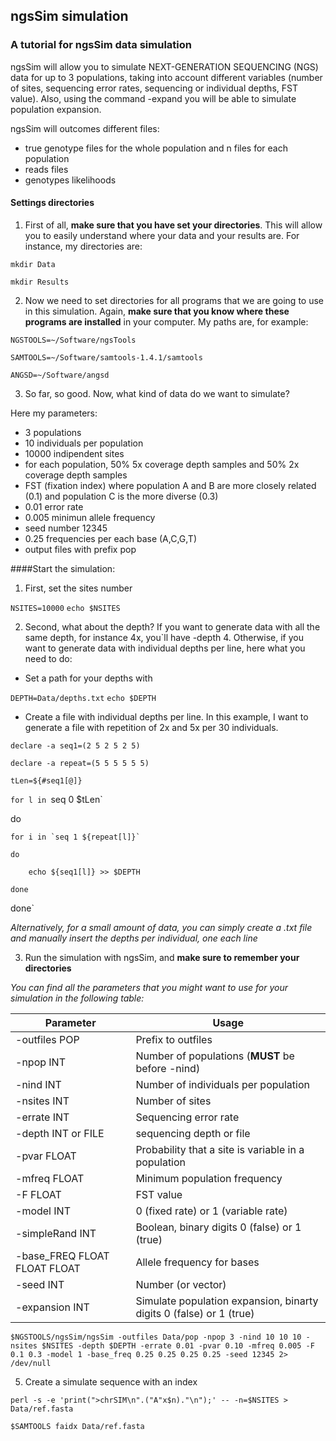 ## ngsSim simulation
### A tutorial for ngsSim data simulation 

ngsSim will allow you to simulate NEXT-GENERATION SEQUENCING (NGS) data for up to 3 populations, taking into account different variables (number of sites, sequencing error rates, sequencing or individual depths, FST value).
Also, using the command -expand you will be able to simulate population expansion.

ngsSim will outcomes different files:
* true genotype files for the whole population and n files for each population 
* reads files 
* genotypes likelihoods

#### Settings directories

1. First of all, **make sure that you have set your directories**. This will allow you to easily understand where your data and your results are. For instance, my directories are: 

`mkdir Data`

`mkdir Results`


2. Now we need to set directories for all programs that we are going to use in this simulation. 
Again, **make sure that you know where these programs are installed** in your computer. My paths are, for example:


`NGSTOOLS=~/Software/ngsTools`

`SAMTOOLS=~/Software/samtools-1.4.1/samtools`

`ANGSD=~/Software/angsd`


3. So far, so good. Now, what kind of data do we want to simulate?

Here my parameters:

* 3 populations
* 10 individuals per population
* 10000 indipendent sites
* for each population, 50% 5x coverage depth samples and 50% 2x coverage depth samples
* FST (fixation index) where population A and B are more closely related (0.1) and  population C is the more diverse (0.3)
* 0.01 error rate
* 0.005 minimun allele frequency
* seed number 12345
* 0.25 frequencies per each base (A,C,G,T)
* output files with prefix pop


####Start the simulation:
  
1. First, set the sites number

`NSITES=10000`
`echo $NSITES`

2. Second, what about the depth?
If you want to generate data with all the same depth, for instance 4x, you`ll have -depth 4. Otherwise, if you want to generate data with individual depths per line, here what you need to do:

  * Set a path for your depths with 

`DEPTH=Data/depths.txt`
`echo $DEPTH`

  * Create a file with individual depths per line. In this example, I want to generate a file with repetition of 2x and 5x per 30 individuals.

`declare -a seq1=(2 5 2 5 2 5)`

`declare -a repeat=(5 5 5 5 5 5)`

`tLen=${#seq1[@]}`



 `for l in `seq 0 $tLen`

do

	for i in `seq 1 ${repeat[l]}`

	do

		echo ${seq1[l]} >> $DEPTH

	done

done`

*Alternatively, for a small amount of data, you can simply create a .txt file and manually insert the depths per individual, one each line*


3. Run the simulation with ngsSim, and **make sure to remember your directories**

*You can find all the parameters that you might want to use for your simulation in the following table:*

Parameter | Usage
----------| -----
-outfiles POP | Prefix to outfiles
-npop INT | Number of populations (**MUST** be before -nind)
-nind INT | Number of individuals per population
-nsites INT | Number of sites
-errate INT | Sequencing error rate
-depth INT or FILE | sequencing depth or file
-pvar FLOAT | Probability that a site is variable in a population
-mfreq FLOAT | Minimum population frequency
-F FLOAT | FST value
-model INT | 0 (fixed rate) or 1 (variable rate)
-simpleRand INT | Boolean, binary digits 0 (false) or 1 (true)
-base_FREQ FLOAT FLOAT FLOAT | Allele frequency for bases
-seed INT | Number (or vector) 
-expansion INT | Simulate population expansion, binarty digits 0 (false) or 1 (true)

 
`$NGSTOOLS/ngsSim/ngsSim -outfiles Data/pop -npop 3 -nind 10 10 10 -nsites $NSITES -depth $DEPTH -errate 0.01 -pvar 0.10 -mfreq 0.005 -F 0.1 0.3 -model 1 -base_freq 0.25 0.25 0.25 0.25 -seed 12345 2> /dev/null`


5. Create a simulate sequence with an index

`perl -s -e 'print(">chrSIM\n".("A"x$n)."\n");' -- -n=$NSITES > Data/ref.fasta`

`$SAMTOOLS faidx Data/ref.fasta`


















